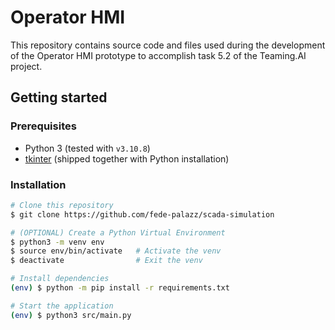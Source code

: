 # Operator HMI

This repository contains source code and files used during the development of the Operator HMI prototype to accomplish task 5.2 of the Teaming.AI project.

## Getting started

### Prerequisites

- Python 3 (tested with `v3.10.8`)
- [tkinter](https://docs.python.org/3/library/tkinter.html) (shipped together with Python installation)

### Installation

```bash
# Clone this repository
$ git clone https://github.com/fede-palazz/scada-simulation

# (OPTIONAL) Create a Python Virtual Environment
$ python3 -m venv env
$ source env/bin/activate	# Activate the venv
$ deactivate				# Exit the venv

# Install dependencies
(env) $ python -m pip install -r requirements.txt

# Start the application
(env) $ python3 src/main.py
```
